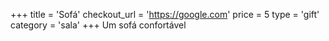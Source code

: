 +++
title = 'Sofá'
checkout_url = 'https://google.com'
price = 5
type = 'gift'
category = 'sala'
+++
Um sofá confortável